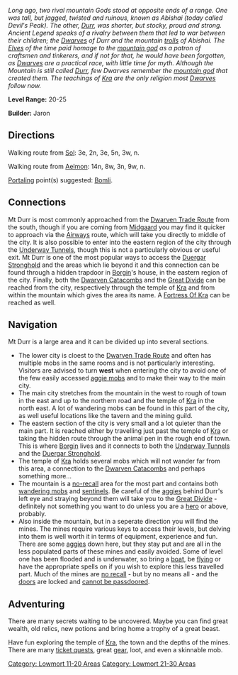 *Long ago, two rival mountain Gods stood at opposite ends of a range.
One was tall, but jagged, twisted and ruinous, known as Abishai (today
called Devil's Peak). The other, [Durr](Durr.md "wikilink"), was
shorter, but stocky, proud and strong. Ancient Legend speaks of a
rivalry between them that led to war between their children; the
[Dwarves](Dwarves.md "wikilink") of Durr and the mountain
[trolls](Trolls.md "wikilink") of Abishai. The
[Elves](Elves.md "wikilink") of the time paid homage to the [mountain
god](Durr.md "wikilink") as a patron of craftsmen and tinkerers, and if
not for that, he would have been forgotten, as
[Dwarves](Dwarves.md "wikilink") are a practical race, with little time
for myth. Although the Mountain is still called
[Durr](Durr.md "wikilink"), few Dwarves remember the [mountain
god](Durr.md "wikilink") that created them. The teachings of
[Kra](Kra.md "wikilink") are the only religion most
[Dwarves](Dwarves.md "wikilink") follow now.*

**Level Range:** 20-25

**Builder:** Jaron

## Directions

Walking route from [Sol](Sol.md "wikilink"): 3e, 2n, 3e, 5n, 3w, n.

Walking route from [Aelmon](Aelmon.md "wikilink"): 14n, 8w, 3n, 9w, n.

[Portaling](Portal.md "wikilink") point(s) suggested:
[Bomli](Bomli.md "wikilink").

## Connections

Mt Durr is most commonly approached from the [Dwarven Trade
Route](:Category:_Highways/Great_Wall.md "wikilink") from the south,
though if you are coming from
[Midgaard](:Category:_Midgaard.md "wikilink") you may find it quicker to
approach via the [Airways](:Category:_Airways.md "wikilink") route,
which will take you directly to middle of the city. It is also possible
to enter into the eastern region of the city through the [Underway
Tunnels](:Category:_Underway_Tunnels.md "wikilink"), though this is not
a particularly obvious or useful exit. Mt Durr is one of the most
popular ways to access the [Duergar
Stronghold](:Category:_Duergar_Stronghold.md "wikilink") and the areas
which lie beyond it and this connection can be found through a hidden
trapdoor in [Borgin](Retired_Patriarch_Borgin.md "wikilink")'s house, in
the eastern region of the city. Finally, both the [Dwarven
Catacombs](:Category:_Dwarven_Catacombs.md "wikilink") and the [Great
Divide](:Category:_Great_Divide.md "wikilink") can be reached from the
city, respectively through the temple of [Kra](Kra.md "wikilink") and
from within the mountain which gives the area its name. A [Fortress Of
Kra](:Category:Fortress_Of_Kra.md "wikilink") can be reached as well.

## Navigation

Mt Durr is a large area and it can be divided up into several sections.

-   The lower city is cloest to the [Dwarven Trade
    Route](:Category:_Highways/Great_Wall.md "wikilink") and often has
    multiple mobs in the same rooms and is not particularly interesting.
    Visitors are advised to turn **west** when entering the city to
    avoid one of the few easily accessed [aggie
    mobs](Aggressive_Mobs.md "wikilink") and to make their way to the
    main city.
-   The main city stretches from the mountain in the west to rough of
    town in the east and up to the northern road and the temple of
    [Kra](Kra.md "wikilink") in the north east. A lot of wandering mobs
    can be found in this part of the city, as well useful locations like
    the tavern and the mining guild.
-   The eastern section of the city is very small and a lot quieter than
    the main part. It is reached either by travelling just past the
    temple of [Kra](Kra.md "wikilink") or taking the hidden route
    through the animal pen in the rough end of town. This is where
    [Borgin](Retired_Patriarch_Borgin.md "wikilink") lives and it
    connects to both the [Underway
    Tunnels](:Category:_Underway_Tunnels.md "wikilink") and the [Duergar
    Stronghold](:Category:_Duergar_Stronghold.md "wikilink").
-   The temple of [Kra](Kra.md "wikilink") holds several mobs which will
    not wander far from this area, a connection to the [Dwarven
    Catacombs](:Category:_Dwarven_Catacombs.md "wikilink") and perhaps
    something more...
-   The mountain is a [no-recall](Cursed_Rooms.md "wikilink") area for
    the most part and contains both [wandering
    mobs](Wandering_Mobs.md "wikilink") and
    [sentinels](Sentinel_Mobs.md "wikilink"). Be careful of the
    [aggies](Aggressive_Mobs.md "wikilink") behind Durr's left eye and
    straying beyond them will take you to the [Great
    Divide](:Category:_Great_Divide.md "wikilink") - definitely not
    something you want to do unless you are a
    [hero](:Category:_Hero.md "wikilink") or above, probably.
-   Also inside the mountain, but in a seperate direction you will find
    the mines. The mines require various keys to access their levels,
    but delving into them is well worth it in terms of equipment,
    experience and fun. There are some
    [aggies](Aggressive_Mobs.md "wikilink") down here, but they stay put
    and are all in the less populated parts of these mines and easily
    avoided. Some of level one has been flooded and is underwater, so
    bring a [boat](:Category:_Boats.md "wikilink"), be
    [flying](Flying_Flag.md "wikilink") or have the appropriate spells
    on if you wish to explore this less travelled part. Much of the
    mines are [no recall](Cursed_Rooms.md "wikilink") - but by no means
    all - and the [doors](:Category:_Doors.md "wikilink") are locked and
    [cannot be passdoored](Passproof_Doors.md "wikilink").

## Adventuring

There are many secrets waiting to be uncovered. Maybe you can find great
wealth, old relics, new potions and bring home a trophy of a great
beast.

Have fun exploring the temple of [Kra](Kra.md "wikilink"), the town and
the depths of the mines. There are many [ticket
quests](:Category:_Quests_In_Mt_Durr.md "wikilink"), great
[gear](:Category:_Gear.md "wikilink"), loot, and even a skinnable mob.

[Category: Lowmort 11-20
Areas](Category:_Lowmort_11-20_Areas "wikilink") [Category: Lowmort
21-30 Areas](Category:_Lowmort_21-30_Areas "wikilink")
